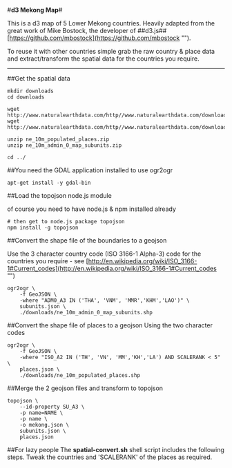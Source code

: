#**d3 Mekong Map**#

This is a d3 map of 5 Lower Mekong countries. Heavily adapted from the great work of Mike Bostock, the developer of ##d3.js## [https://github.com/mbostock](https://github.com/mbostock "").

To reuse it with other countries simple grab the raw country & place data and extract/transform the spatial data for the countries you require.

<hr/>



##Get the spatial data


	mkdir downloads
	cd downloads
	
	wget http://www.naturalearthdata.com/http//www.naturalearthdata.com/download/10m/cultural/ne_10m_admin_0_map_subunits.zip
	wget http://www.naturalearthdata.com/http//www.naturalearthdata.com/download/10m/cultural/ne_10m_populated_places.zip

	unzip ne_10m_populated_places.zip 
	unzip ne_10m_admin_0_map_subunits.zip

	cd ../

##You need the GDAL application installed to use ogr2ogr

	apt-get install -y gdal-bin

##Load the topojson node.js module

of course you need to have node.js & npm installed already

	# then get to node.js package topojson
	npm install -g topojson



##Convert the shape file of the boundaries to a geojson

Use the 3 character country code (ISO 3166-1 Alpha-3) code for the countries you require - see [http://en.wikipedia.org/wiki/ISO_3166-1#Current_codes](http://en.wikipedia.org/wiki/ISO_3166-1#Current_codes "")

    ogr2ogr \
    	-f GeoJSON \
    	-where "ADM0_A3 IN ('THA', 'VNM', 'MMR','KHM','LAO')" \
    	subunits.json \
    	./downloads/ne_10m_admin_0_map_subunits.shp

##Convert the shape file of places to a geojson
Using the two character codes 

    ogr2ogr \
    	-f GeoJSON \
    	-where "ISO_A2 IN ('TH', 'VN', 'MM','KH','LA') AND SCALERANK < 5" \
    	places.json \
    	./downloads/ne_10m_populated_places.shp

##Merge the 2 geojson files and transform to topojson
 
    topojson \
    	--id-property SU_A3 \
    	-p name=NAME \
    	-p name \
    	-o mekong.json \
    	subunits.json \
    	places.json
    	
##For lazy people
The **spatial-convert.sh** shell script includes the following steps. Tweak the countries and 'SCALERANK' of the places as required.
